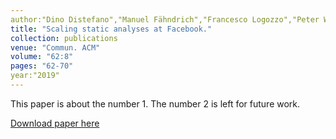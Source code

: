 ```yaml
---
author:"Dino Distefano","Manuel Fähndrich","Francesco Logozzo","Peter W. O&apos;Hearn"
title: "Scaling static analyses at Facebook."
collection: publications
venue: "Commun. ACM"
volume: "62:8"
pages: "62-70" 
year:"2019"
---
```

This paper is about the number 1. The number 2 is left for future work.

[Download paper here](http://academicpages.github.io/files/paper1.pdf)

